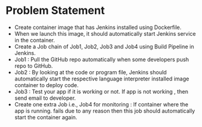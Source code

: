 __<h1>Problem Statement</h1>__

<ul>

  <li>Create container image that has Jenkins installed using Dockerfile. </li>

  <li>When we launch this image, it should automatically start Jenkins service in the container. </li>

  <li>Create a Job chain of Job1, Job2, Job3 and Job4 using Build Pipeline in Jenkins. </li> 

  <li>Job1 : Pull the GitHub repo automatically when some developers push repo to GitHub. </li>

  <li>Job2 : By looking at the code or program file, Jenkins should automatically start the respective language interpreter installed image container to deploy code. </li>

  <li>Job3 : Test your app if it is working or not. If app is not working , then send email to developer. </li>

  <li>Create one extra Job i.e., Job4 for monitoring : If container where the app is running. fails due to any reason then this job should automatically start the container again. </li>

</ul>
